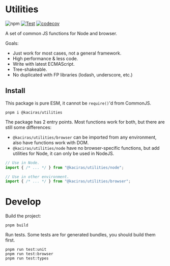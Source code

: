 # Utilities

![npm](https://img.shields.io/npm/v/@kaciras/utilities)
[![Test](https://github.com/Kaciras/utilities/actions/workflows/test.yml/badge.svg)](https://github.com/Kaciras/utilities/actions/workflows/test.yml)
[![codecov](https://codecov.io/gh/Kaciras/utilities/branch/master/graph/badge.svg?token=LVN4Y86T39)](https://codecov.io/gh/Kaciras/utilities)

A set of common JS functions for Node and browser.

Goals:

* Just work for most cases, not a general framework.
* High performance & less code.
* Write with latest ECMAScript.
* Tree-shakeable.
* No duplicated with FP libraries (lodash, underscore, etc.)

## Install

This package is pure ESM, it cannot be `require()`'d from CommonJS.

```
pnpm i @kaciras/utilities
```

The package has 2 entry points. Most functions work for both, but there are still some differences:

* `@kaciras/utilities/browser` can be imported from any environment, also have functions work with DOM.
* `@kaciras/utilities/node` have no browser-specific functions, but add utilities for Node, it can only be used in NodeJS.

```javascript
// Use in Node.
import { /* ... */ } from "@kaciras/utilities/node";

// Use in other environment.
import { /* ... */ } from "@kaciras/utilities/browser";
```

# Develop

Build the project:

```
pnpm build
```

Run tests. Some tests are for generated bundles, you should build them first.

```
pnpm run test:unit
pnpm run test:browser
pnpm run test:types
```
